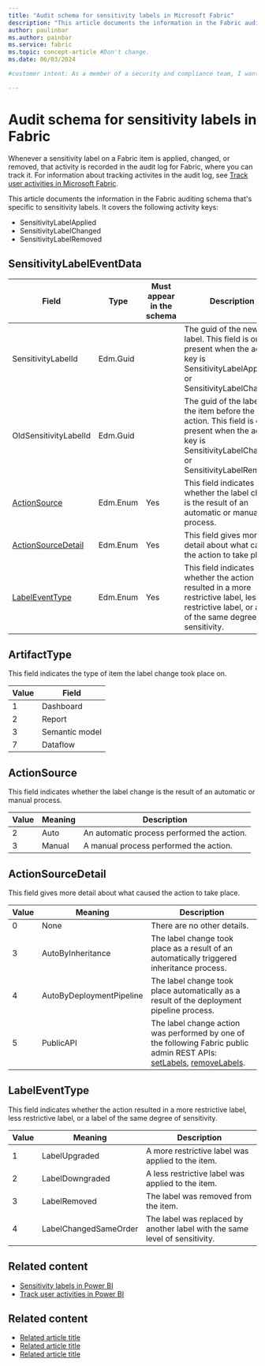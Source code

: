 ```yaml
---
title: "Audit schema for sensitivity labels in Microsoft Fabric"
description: "This article documents the information in the Fabric auditing schema that's specific to sensitivity labels."
author: paulinbar
ms.author: painbar
ms.service: fabric
ms.topic: concept-article #Don't change.
ms.date: 06/03/2024

#customer intent: As a member of a security and compliance team, I want to know which sensitivity label operations are audited and understand the information that appears in the audit entries.

---
```


# Audit schema for sensitivity labels in Fabric

Whenever a sensitivity label on a Fabric item is applied, changed, or removed, that activity is recorded in the audit log for Fabric, where you can track it. For information about tracking activites in the audit log, see [Track user activities in Microsoft Fabric](../admin/track-user-activities.md).

This article documents the information in the Fabric auditing schema that's specific to sensitivity labels. It covers the following activity keys:

* SensitivityLabelApplied
* SensitivityLabelChanged
* SensitivityLabelRemoved

## SensitivityLabelEventData

|Field|Type|Must appear in the schema|Description|
|---------|---------|---------|---------|
|SensitivityLabelId|Edm.Guid||The guid of the new label. This field is only present when the activity key is SensitivityLabelApplied or SensitivityLabelChanged.|
|OldSensitivityLabelId|Edm.Guid||The guid of the label on the item before the action. This field is only present when the activity key is SensitivityLabelChanged or SensitivityLabelRemoved.|
|[ActionSource](#actionsource)|Edm.Enum|Yes|This field indicates whether the label change is the result of an automatic or manual process.|
|[ActionSourceDetail](#actionsourcedetail)|Edm.Enum|Yes|This field gives more detail about what caused the action to take place.|
|[LabelEventType](#labeleventtype)|Edm.Enum|Yes|This field indicates whether the action resulted in a more restrictive label, less restrictive label, or a label of the same degree of sensitivity.|

## ArtifactType

This field indicates the type of item the label change took place on.

|Value |Field  |
|--|---------|
|1|Dashboard|
|2|Report|
|3|Semantic model|
|7|Dataflow|

## ActionSource

This field indicates whether the label change is the result of an automatic or manual process.

|Value |Meaning  |Description  |
|--|---------|---------|
|2|Auto|An automatic process performed the action.|
|3|Manual|A manual process performed the action.|

## ActionSourceDetail

This field gives more detail about what caused the action to take place.

|Value |Meaning  |Description  |
|--|---------|---------|
|0|None|There are no other details.|
|3|AutoByInheritance|The label change took place as a result of an automatically triggered inheritance process.|
|4|AutoByDeploymentPipeline|The label change took place automatically as a result of the deployment pipeline process.|
|5|PublicAPI|The label change action was performed by one of the following Fabric public admin REST APIs: [setLabels](/rest/api/power-bi/admin/information-protection-set-labels-as-admin), [removeLabels](/rest/api/power-bi/admin/information-protection-remove-labels-as-admin).|

## LabelEventType

This field indicates whether the action resulted in a more restrictive label, less restrictive label, or a label of the same degree of sensitivity.

|Value |Meaning  |Description  |
|--|---------|---------|
|1|LabelUpgraded|A more restrictive label was applied to the item.|
|2|LabelDowngraded|A less restrictive label was applied to the item.|
|3|LabelRemoved|The label was removed from the item.|
|4|LabelChangedSameOrder|The label was replaced by another label with the same level of sensitivity.|

## Related content

* [Sensitivity labels in Power BI](service-security-sensitivity-label-overview.md)
* [Track user activities in Power BI](../admin/service-admin-auditing.md)



## Related content

- [Related article title](link.md)
- [Related article title](link.md)
- [Related article title](link.md)